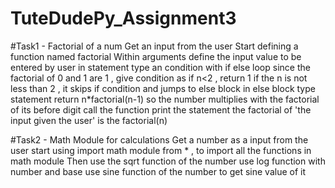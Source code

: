 # TuteDudePy_Assignment3
#Task1 - Factorial of a num
Get an input from the user
Start defining a function named factorial 
Within arguments define the input value to be entered by user
in statement type an condition with if else loop
since the factorial of 0 and 1 are 1 , give condition as if n<2 , return 1
if the n is not less than 2 , it skips if condition and jumps to else block
in else block type statement return n*factorial(n-1)
so the number multiplies with the factorial of its before digit
call the function
print the statement the factorial of 'the input given the user' is the factorial(n)


#Task2 - Math Module for calculations
Get a number as a input from the user 
start using import math module from * , to import all the functions in math module
Then use the sqrt function of the number 
use log function with number and base 
use sine function of the number to get sine value of it
